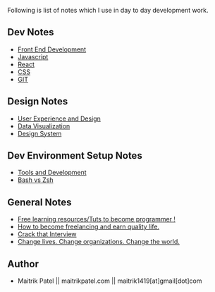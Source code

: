 Following is list of notes which I use in day to day development work.

## Dev Notes

- [Front End Development](Front_End_Development.md)
- [Javascript](JS.md)
- [React](react.md)
- [CSS](css.md)
- [GIT](Git.md)



## Design Notes

- [User Experience and Design](UX.md)
- [Data Visualization](dataviz.md)
- [Design System](Design_System.md)



## Dev Environment Setup Notes

- [Tools and Development](Tools.md)
- [Bash vs Zsh](Bash_Zsh.md)



## General Notes

- [Free learning resources/Tuts to become programmer !](Learning_Tuts.md)
- [How to become freelancing and earn quality life.](Freelancing.md)
- [Crack that Interview](Interview_Preparation.md)
- [Change lives. Change organizations. Change the world.](Startup_Help.md)


## Author

- Maitrik Patel || maitrikpatel.com || maitrik1419[at]gmail[dot]com
